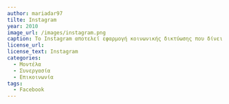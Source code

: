 ```yaml
---
author: mariadar97
tilte: Instagram
year: 2010
image_url: /images/instagram.png
caption: Το Instagram αποτελεί εφαρμογή κοινωνικής δικτύωσης που δίνει την δυνατότητα επεξεργασίας κι κοινοποίησης φωτογραφιών και video στο διαδίκτυο.
license_url: 
license_text: Instagram
categories:
  - Μοντέλα
  - Συνεργασία
  - Επικοινωνία
tags:
  - Facebook
---
```

